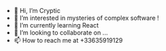 - 👋 Hi, I’m Cryptic
- 👀 I’m interested in mysteries of complex software !
- 🌱 I’m currently learning React
- 💞️ I’m looking to collaborate on ...
- 📫 How to reach me at +33635919129

<!---
FrCrypticCode/FrCrypticCode is a ✨ special ✨ repository because its `README.md` (this file) appears on your GitHub profile.
You can click the Preview link to take a look at your changes.
--->
